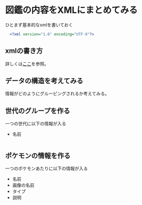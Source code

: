 # 図鑑の内容をXMLにまとめてみる
ひとまず基本的なxmlを書いておく
```xml
  <?xml version="1.0" encoding="UTF-8"?>
```

## xmlの書き方
詳しくは[ここ]()を参照。

## データの構造を考えてみる
情報がどのようにグルーピングされるか考えてみる。
## 世代のグループを作る
一つの世代に以下の情報が入る 

 * 名前
```xml

```

## ポケモンの情報を作る
一つのポケモンあたりに以下の情報が入る  

 * 名前
 * 画像の名前
 * タイプ
 * 説明
```xml

```
